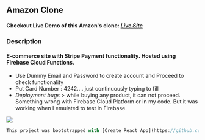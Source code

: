 ## Amazon Clone

#### Checkout Live Demo of this Amzon's clone: [*Live Site*](https://clone-3c429.web.app)

### Description
#### E-commerce site with Stripe Payment functionality. Hosted using Firebase Cloud Functions. 
- Use Dummy Email and Password to create account and Proceed to check functionality
- Put Card Number : 4242.... just continuously typing to fill
- *Deployment bugs* > while buying any product, it can not proceed. Something wrong with Firebase Cloud Platform or in my code. But it was working when I emulated to test in Firebase.

<img src="amazone-clone.png" />

```javascript
This project was bootstrapped with [Create React App](https://github.com/facebook/create-react-app).
```
